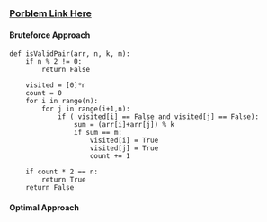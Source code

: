 ### [Porblem Link Here](https://www.codingninjas.com/codestudio/guided-paths/data-structures-algorithms/content/118820/offering/1381885?leftPanelTab=1)

#### Bruteforce Approach
```
def isValidPair(arr, n, k, m):
    if n % 2 != 0:
        return False

    visited = [0]*n
    count = 0
    for i in range(n):
        for j in range(i+1,n):
            if ( visited[i] == False and visited[j] == False):
                sum = (arr[i]+arr[j]) % k
                if sum == m:
                    visited[i] = True
                    visited[j] = True
                    count += 1

    if count * 2 == n:
        return True
    return False
```


#### Optimal Approach

```

```
